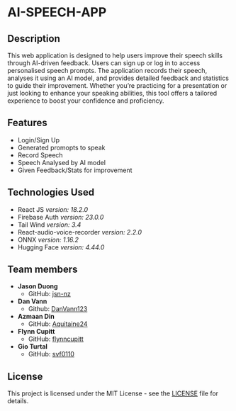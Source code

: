 # AI-SPEECH-APP

## Description

This web application is designed to help users improve their speech skills through AI-driven feedback. Users can sign up or log in to access personalised speech prompts. The application records their speech, analyses it using an AI model, and provides detailed feedback and statistics to guide their improvement. Whether you’re practicing for a presentation or just looking to enhance your speaking abilities, this tool offers a tailored experience to boost your confidence and proficiency.

## Features

- Login/Sign Up
- Generated promopts to speak
- Record Speech
- Speech Analysed by AI model
- Given Feedback/Stats for improvement

## Technologies Used

- React JS _version: 18.2.0_
- Firebase Auth _version: 23.0.0_
- Tail Wind _version: 3.4_
- React-audio-voice-recorder _version: 2.2.0_
- ONNX _version: 1.16.2_
- Hugging Face _version: 4.44.0_

## Team members

- **Jason Duong**
  - GitHub: [jsn-nz](https://github.com/jsn-nz)
- **Dan Vann**
  - Github: [DanVann123](https://github.com/DanVann123)
- **Azmaan Din**
  - GitHub: [Aquitaine24](https://github.com/aquitaine24)
- **Flynn Cupitt**
  - GitHub: [flynncupitt](https://github.com/flynncupitt)
- **Gio Turtal**
  - GitHub: [svf0110](https://github.com/svf0110)

## License

This project is licensed under the MIT License - see the [LICENSE](LICENSE) file for details.
